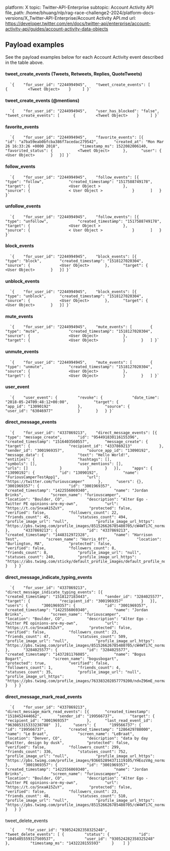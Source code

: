 platform: X
topic: Twitter-API-Enterprise
subtopic: Account Activity API
file_path: /home/bhuang/nlp/rag-race-challenge2-2024/platform-docs-versions/X_Twitter-API-Enterprise/Account Activity API.md
url: https://developer.twitter.com/en/docs/twitter-api/enterprise/account-activity-api/guides/account-activity-data-objects


## Payload examples

See the payload examples below for each Account Activity event described in the table above.

#### tweet\_create\_events (Tweets, Retweets, Replies, QuoteTweets) 

      `{ 	"for_user_id": "2244994945", 	"tweet_create_events": [ 	  { 		<Tweet Object> 	  } 	] }`
    

#### tweet\_create\_events (@mentions) 

      `{ 	"for_user_id": "2244994945", 	"user_has_blocked": "false", 	"tweet_create_events": [ 	  { 		<Tweet Object> 	  } 	] }`
    

#### favorite\_events

      `{ 	"for_user_id": "2244994945", 	"favorite_events": [{ 		"id": "a7ba59eab0bfcba386f7acedac279542", 		"created_at": "Mon Mar 26 16:33:26 +0000 2018", 		"timestamp_ms": 1522082006140, 		"favorited_status": { 			<Tweet Object> 		}, 		"user": { 			<User Object> 		} 	}] }`
    

#### follow\_events

      `{ 	"for_user_id": "2244994945", 	"follow_events": [{ 			"type": "follow", 			"created_timestamp": "1517588749178", 			"target": { 				<User Object > 			}, 			"source": { 				< User Object > 			} 		] 	} }`
    

#### unfollow\_events

      `{ 	"for_user_id": "2244994945", 	"follow_events": [{ 			"type": "unfollow", 			"created_timestamp": "1517588749178", 			"target": { 				<User Object > 			}, 			"source": { 				< User Object > 			} 		] 	} }`
    

#### block\_events

      `{ 	"for_user_id": "2244994945", 	"block_events": [{ 		"type": "block", 		"created_timestamp": "1518127020304", 		"source": { 			<User Object> 		}, 		"target": { 			<User Object> 		} 	}] }`
    

#### unblock\_events

      `{ 	"for_user_id": "2244994945", 	"block_events": [{ 		"type": "unblock", 		"created_timestamp": "1518127020304", 		"source": { 			<User Object> 		}, 		"target": { 			<User Object> 		} 	}] }`
    

#### mute\_events

      `{ 	"for_user_id": "2244994945", 	"mute_events": [ 		{ 			"type": "mute", 		  	"created_timestamp": "1518127020304", 			"source": { 				<User Object> 			}, 			"target": { 				<User Object> 			} 		} 	] }`
    

#### unmute\_events

      `{ 	"for_user_id": "2244994945", 	"mute_events": [ 		{ 			"type": "unmute", 		  	"created_timestamp": "1518127020304", 			"source": { 				<User Object> 			}, 			"target": { 				<User Object> 			} 		} 	] }`
    

#### user\_event

      `{ 	"user_event": { 		"revoke": { 			"date_time": "2018-05-24T09:48:12+00:00", 			"target": { 				"app_id": "13090192" 			}, 			"source": { 				"user_id": "63046977" 			} 		} 	} }`
    

#### direct\_message\_events

      `{   	"for_user_id": "4337869213", 	"direct_message_events": [{ 		"type": "message_create", 		"id": "954491830116155396", 		"created_timestamp": "1516403560557", 		"message_create": { 			"target": { 				"recipient_id": "4337869213" 			}, 			"sender_id": "3001969357", 			"source_app_id": "13090192", 			"message_data": { 				"text": "Hello World!", 				"entities": { 					"hashtags": [], 					"symbols": [], 					"user_mentions": [], 					"urls": [] 				} 			} 		} 	}], 	"apps": { 		"13090192": { 			"id": "13090192", 			"name": "FuriousCamperTestApp1", 			"url": "https://twitter.com/furiouscamper" 		}, 		"users": {}, 		"3001969357": { 			"id": "3001969357", 			"created_timestamp": "1422556069340", 			"name": "Jordan Brinks", 			"screen_name": "furiouscamper", 			"location": "Boulder, CO", 			"description": "Alter Ego - Twitter PE opinions-are-my-own", 			"url": "https://t.co/SnxaA15ZuY", 			"protected": false, 			"verified": false, 			"followers_count": 22, 			"friends_count": 45, 			"statuses_count": 494, 			"profile_image_url": "null", 			"profile_image_url_https": "https://pbs.twimg.com/profile_images/851526626785480705/cW4WTi7C_normal.jpg" 		}, 		"4337869213": { 			"id": "4337869213", 			"created_timestamp": "1448312972328", 			"name": "Harrison Test", 			"screen_name": "Harris_0ff", 			"location": "Burlington, MA", 			"protected": false, 			"verified": false, 			"followers_count": 8, 			"friends_count": 8, 			"profile_image_url": "null", 			"statuses_count": 240, 			"profile_image_url_https": "https://abs.twimg.com/sticky/default_profile_images/default_profile_normal.png" 		} 	} }`
    

#### direct\_message\_indicate\_typing\_events

      `{ 	"for_user_id": "4337869213", 	"direct_message_indicate_typing_events": [{ 		"created_timestamp": "1518127183443", 		"sender_id": "3284025577", 		"target": { 			"recipient_id": "3001969357" 		} 	}], 	"users": { 		"3001969357": { 			"id": "3001969357", 			"created_timestamp": "1422556069340", 			"name": "Jordan Brinks", 			"screen_name": "furiouscamper", 			"location": "Boulder, CO", 			"description": "Alter Ego - Twitter PE opinions-are-my-own", 			"url": "https://t.co/SnxaA15ZuY", 			"protected": false, 			"verified": false, 			"followers_count": 23, 			"friends_count": 47, 			"statuses_count": 509, 			"profile_image_url": "null", 			"profile_image_url_https": "https://pbs.twimg.com/profile_images/851526626785480705/cW4WTi7C_normal.jpg" 		}, 		"3284025577": { 			"id": "3284025577", 			"created_timestamp": "1437281176085", 			"name": "Bogus Bogart", 			"screen_name": "bogusbogart", 			"protected": true, 			"verified": false, 			"followers_count": 1, 			"friends_count": 4, 			"statuses_count": 35, 			"profile_image_url": "null", 			"profile_image_url_https": "https://pbs.twimg.com/profile_images/763383202857779200/ndvZ96mE_normal.jpg" 		} 	} }`
    

#### direct\_message\_mark\_read\_events

      `{ 	"for_user_id": "4337869213", 	"direct_message_mark_read_events": [{ 		"created_timestamp": "1518452444662", 		"sender_id": "199566737", 		"target": { 			"recipient_id": "3001969357" 		}, 		"last_read_event_id": "963085315333238788" 	}], 	"users": { 		"199566737": { 			"id": "199566737", 			"created_timestamp": "1286429788000", 			"name": "Le Braat", 			"screen_name": "LeBraat", 			"location": "Denver, CO", 			"description": "data by day @twitter, design by dusk", 			"protected": false, 			"verified": false, 			"followers_count": 299, 			"friends_count": 336, 			"statuses_count": 752, 			"profile_image_url": "null", 			"profile_image_url_https": "https://pbs.twimg.com/profile_images/936652894371119105/YHEozVAg_normal.jpg" 		}, 		"3001969357": { 			"id": "3001969357", 			"created_timestamp": "1422556069340", 			"name": "Jordan Brinks", 			"screen_name": "furiouscamper", 			"location": "Boulder, CO", 			"description": "Alter Ego - Twitter PE opinions-are-my-own", 			"url": "https://t.co/SnxaA15ZuY", 			"protected": false, 			"verified": false, 			"followers_count": 23, 			"friends_count": 48, 			"statuses_count": 510, 			"profile_image_url": "null", 			"profile_image_url_https": "https://pbs.twimg.com/profile_images/851526626785480705/cW4WTi7C_normal.jpg" 		} 	} }`
    

####   
tweet\_delete\_events

      `{     "for_user_id": "930524282358325248",     "tweet_delete_events": [ {         "status": {             "id": "1045405559317569537",             "user_id": "930524282358325248"         },         "timestamp_ms": "1432228155593"     }    ] }`